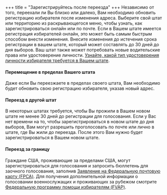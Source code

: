 +++
title = "Зарегистрируйтесь после переезда"
+++
Независимо от того, переехали ли Вы близко или далеко, Вам необходимо обновить регистрацию избирателя после изменения адреса. Выберите свой штат или территорию из раскрывающегося меню, чтобы узнать, как зарегистрироваться онлайн или по почте.  Если в Вашем штате имеется регистрация избирателей онлайн, это может быть самым быстрым способом внести изменения. Внесите изменения до истечения срока регистрации в вашем штате, который может составлять до 30 дней до дня выборов. Ваш штат также может потребовать новые водительские права или удостоверение личности. [Узнайте, какой тип удостоверения личности избирателя требуется в Вашем штате](https://www.ncsl.org/research/elections-and-campaigns/voter-id.aspx#Laws%20in%20Effect).

#### Перемещение в пределах Вашего штата

Даже если Вы переезжаете в пределах своего штата, Вам необходимо будет обновить свою регистрацию избирателя, указав новый адрес.

#### Переезд в другой штат

В некоторых штатах требуется, чтобы Вы прожили в Вашем новом штате не менее 30 дней до регистрации для голосования. Если у Вас нет времени на то, чтобы зарегистрироваться в новом штате до дня выборов, Вам могут разрешить проголосовать по почте или лично в штате, где Вы жили до переезда. После этого Вам нужно будет зарегистрироваться в Вашем новом штате.

#### Переезд за границу

Граждане США, проживающие за пределами США, могут зарегистрироваться для голосования и запросить бюллетень для заочного голосования, заполнив [Заявление на Федеральную почтовую карту (FPCA)](https://www.fvap.gov/eo/overview/materials/forms). Для получения дополнительной информации о голосовании военнослужащих и проживающих за рубежом смотрите [Федеральную программу помощи избирателям (FVAP)](https://www.fvap.gov/).
